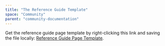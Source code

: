 ```yaml
---
title: "The Reference Guide Template"
space: "Community"
parent: "community-documentation"
---
```


Get the reference guide page template by right-clicking this link and saving the file locally: [Reference Guide Page Template](https://raw.githubusercontent.com/mendix/docs/development/community/The%2BReference%2BGuide%2BPage%2BTemplate.md).

